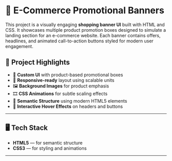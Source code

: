 # 🛒 E-Commerce Promotional Banners

This project is a visually engaging **shopping banner UI** built with HTML and CSS. It showcases multiple product promotion boxes designed to simulate a landing section for an e-commerce website. Each banner contains offers, headlines, and animated call-to-action buttons styled for modern user engagement.

## 🌟 Project Highlights

- 🎨 **Custom UI** with product-based promotional boxes
- 📱 **Responsive-ready** layout using scalable units
- 🖼️ **Background Images** for product emphasis
- 🎞️ **CSS Animations** for subtle scaling effects
- 🧩 **Semantic Structure** using modern HTML5 elements
- 🎯 **Interactive Hover Effects** on headers and buttons

---

## 🖥️ Tech Stack

- **HTML5** — for semantic structure
- **CSS3** — for styling and animations

---


